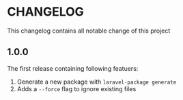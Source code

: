 CHANGELOG
===

This changelog contains all notable change of this project

1.0.0
---
The first release containing following featuers:

1. Generate a new package with `laravel-package generate`
2. Adds a `--force` flag to ignore existing files